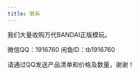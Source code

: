 ```yaml
---
title: 联系
---
```

<p>我们大量收购万代BANDAI正版模玩。</p>
<p>微信QQ：1916760 闲鱼ID：tb1916760</p>
<p>请通过QQ发送产品清单和价格及数量，谢谢！</p>
